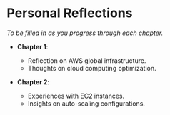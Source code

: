 # Personal Reflections

*To be filled in as you progress through each chapter.*

- **Chapter 1**:
    - Reflection on AWS global infrastructure.
    - Thoughts on cloud computing optimization.

- **Chapter 2**:
    - Experiences with EC2 instances.
    - Insights on auto-scaling configurations.
